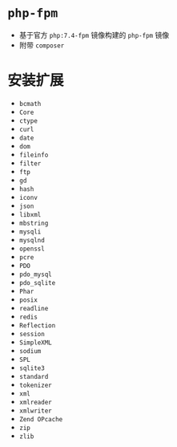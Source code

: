 # `php-fpm`

- 基于官方 `php:7.4-fpm` 镜像构建的 `php-fpm` 镜像
- 附带 `composer`

# 安装扩展

- `bcmath`
- `Core`
- `ctype`
- `curl`
- `date`
- `dom`
- `fileinfo`
- `filter`
- `ftp`
- `gd`
- `hash`
- `iconv`
- `json`
- `libxml`
- `mbstring`
- `mysqli`
- `mysqlnd`
- `openssl`
- `pcre`
- `PDO`
- `pdo_mysql`
- `pdo_sqlite`
- `Phar`
- `posix`
- `readline`
- `redis`
- `Reflection`
- `session`
- `SimpleXML`
- `sodium`
- `SPL`
- `sqlite3`
- `standard`
- `tokenizer`
- `xml`
- `xmlreader`
- `xmlwriter`
- `Zend OPcache`
- `zip`
- `zlib`